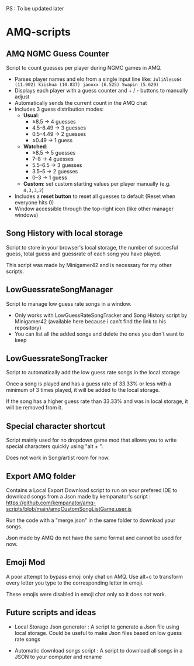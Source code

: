PS : To be updated later


# AMQ-scripts

## AMQ NGMC Guess Counter

Script to count guesses per player during NGMC games in AMQ.

- Parses player names and elo from a single input line like: `JuliAless64 (11.902) kiishua (10.837) janoxx (6.525) Swapin (5.629)`
- Displays each player with a guess counter and + / - buttons to manually adjust
- Automatically sends the current count in the AMQ chat
- Includes 3 guess distribution modes:
  - **Usual**:  
    - ≥8.5 → 4 guesses  
    - 4.5–8.49 → 3 guesses  
    - 0.5–4.49 → 2 guesses  
    - ≤0.49 → 1 guess  
  - **Watched**:  
    - ≥8.5 → 5 guesses  
    - 7–8 → 4 guesses  
    - 5.5–6.5 → 3 guesses  
    - 3.5–5 → 2 guesses  
    - 0–3 → 1 guess  
  - **Custom**: set custom starting values per player manually (e.g. `4,3,3,2`)
- Includes a **reset button** to reset all guesses to default (Reset when everyone hits 0)
- Window accessible through the top-right icon (like other manager windows)

## Song History with local storage

Script to store in your browser's local storage, the number of succesful guess, total guess and guessrate of each song you have played.

This script was made by Minigamer42 and is necessary for my other scripts.


## LowGuessrateSongManager
Script to manage low guess rate songs in a window. 

- Only works with LowGuessRateSongTracker and Song History script by Minigamer42 (available here because i can't find the link to his repository)
- You can list all the added songs and delete the ones you don't want to keep

## LowGuessrateSongTracker

Script to automatically add the low guess rate songs in the local storage

Once a song is played and has a guess rate of 33.33% or less with a minimum of 3 times played, it will be added to the local storage.

If the song has a higher guess rate than 33.33% and was in local storage, it will be removed from it.

## Special character shortcut

Script mainly used for no dropdown game mod that allows you to write special characters quickly using "alt + <number>".

Does not work in Song/artist room for now.

## Export AMQ folder

Contains a Local Export Download script to run on your prefered IDE to download songs from a Json made by kempanator's script : https://github.com/kempanator/amq-scripts/blob/main/amqCustomSongListGame.user.js

Run the code with a "merge.json" in the same folder to download your songs.

Json made by AMQ do not have the same format and cannot be used for now.

## Emoji Mod

A poor attempt to bypass emoji only chat on AMQ. Use alt+c to transform every letter you type to the corresponding letter in emoji.

These emojis were disabled in emoji chat only so it does not work.


## Future scripts and ideas 
- Local Storage Json generator : A script to generate a Json file using local storage. Could be useful to make Json files based on low guess rate songs

- Automatic download songs script : A script to download all songs in a JSON to your computer and rename 
